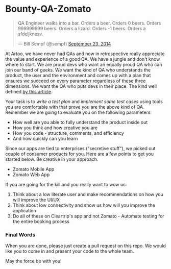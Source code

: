Bounty-QA-Zomato
=================

<blockquote class="twitter-tweet" lang="en"><p lang="nl" dir="ltr">QA Engineer walks into a bar. Orders a beer. Orders 0 beers. Orders 999999999 beers. Orders a lizard. Orders -1 beers. Orders a sfdeljknesv.</p>&mdash; Bill Sempf (@sempf) <a href="https://twitter.com/sempf/status/514473420277694465">September 23, 2014</a></blockquote>

At Artoo, we have never had QAs and now in retrospective really appreciate the value and experience of a good QA. We have a jungle and don't know where to start. We are proud devs who want an equally proud QA who can join our band of geeks. We want the kind of QA who understands the product, the user and the environment and comes up with a plan that ensures we succeed on every parameter regardless of these three dimensions. We want the QA who puts devs in their place. The kind well defined <a href="https://www.thoughtworks.com/insights/blog/qa-role-what-it-really">by this article</a>.

Your task is to *write a test plan* and *implement some test cases* using tools you are comfortable with that prove you are the above kind of QA. Remember we are going to evaluate you on the following parameters:
 * How well are you able to fully understand the product inside out
 * How you think and how creative you are
 * How you code - structure, comments, and efficiency
 * And how quickly can you learn

Since our apps are tied to enterprises ("secretive stuff"), we picked out couple of consumer products for you. Here are a few points to get you started below. Be creative in your approach.

* Zomato Mobile App
* Zomato Web App

If you are going for the kill and you really want to wow us:

1. Think about a low literate user and make recommendations on how you will improve the UI/UX
2. Think about low connectivity and show us how will you improve the application
3. Do all of these on Cleartrip's app and not Zomato - Automate testing for the entire booking process

### Final Words
When you are done, please just create a pull request on this repo. We would like you to come in and present your code to the whole team. 

May the force be with you!

